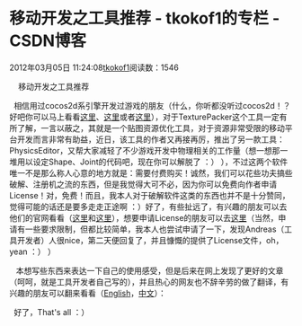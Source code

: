 # 移动开发之工具推荐 - tkokof1的专栏 - CSDN博客

2012年03月05日 11:24:08[tkokof1](https://me.csdn.net/tkokof1)阅读数：1546


    移动开发之工具推荐

  相信用过cocos2d系引擎开发过游戏的朋友（什么，你听都没听过cocos2d！？好吧你可以马上看看[这里](http://en.wikipedia.org/wiki/Cocos2d)、[这里](http://www.cocos2d-iphone.org)或者[这里](http://www.cocos2d-x.org)），对于TexturePacker这个工具一定有所了解，一言以蔽之，其就是一个贴图资源优化工具，对于资源非常受限的移动平台开发而言非常有助益，近日，该工具的作者又再接再厉，推出了另一款工具：PhysicsEditor，又帮大家减轻了不少游戏开发中物理相关的工作量（想一想那一堆用以设定Shape、Joint的代码吧，现在你可以解脱了 ：） ），不过这两个软件唯一不是那么称人心意的地方就是：需要付费购买！诚然，我们可以花些功夫搞些破解、注册机之流的东西，但是我觉得大可不必，因为你可以免费向作者申请License！对，免费！而且，我本人对于破解软件这类的东西也并不是十分赞同，觉得可能的话还是要多走走正途啊 ：）好了，有些扯远了，有兴趣的朋友可以去他们的官网看看（[这里](http://www.texturepacker.com/)和[这里](http://www.physicseditor.de)），想要申请License的朋友可以去[这里](http://www.texturepacker.com/request-free-license/)（当然，申请有一些要求限制，但都比较简单，我本人也尝试申请了一下，发现Andreas（工具开发者）人很nice，第二天便回复了，并且慷慨的提供了License文件，oh，yean ：） ）

   本想写些东西来表达一下自己的使用感受，但是后来在网上发现了更好的文章（呵呵，就是工具开发者自己写的），并且热心的网友也不辞辛劳的做了翻译，有兴趣的朋友可以翻来看看（[English](http://www.raywenderlich.com/7261/monkey-jump)，[中文](http://gamerboom.com/archives/47202)）：

  好了，That's all ：）

